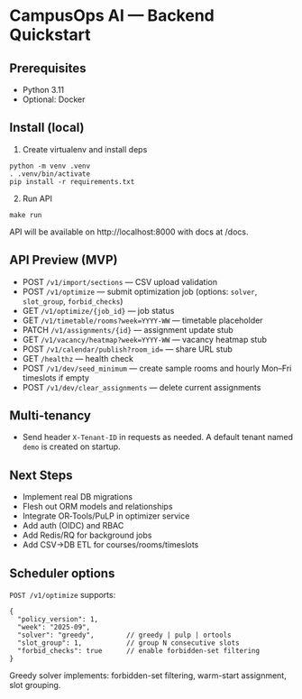 # CampusOps AI — Backend Quickstart

## Prerequisites
- Python 3.11
- Optional: Docker

## Install (local)
1. Create virtualenv and install deps
```
python -m venv .venv
. .venv/bin/activate
pip install -r requirements.txt
```
2. Run API
```
make run
```

API will be available on http://localhost:8000 with docs at /docs.

## API Preview (MVP)
- POST `/v1/import/sections` — CSV upload validation
- POST `/v1/optimize` — submit optimization job (options: `solver`, `slot_group`, `forbid_checks`)
- GET  `/v1/optimize/{job_id}` — job status
- GET  `/v1/timetable/rooms?week=YYYY-WW` — timetable placeholder
- PATCH `/v1/assignments/{id}` — assignment update stub
- GET  `/v1/vacancy/heatmap?week=YYYY-WW` — vacancy heatmap stub
- POST `/v1/calendar/publish?room_id=` — share URL stub
- GET  `/healthz` — health check
 - POST `/v1/dev/seed_minimum` — create sample rooms and hourly Mon–Fri timeslots if empty
 - POST `/v1/dev/clear_assignments` — delete current assignments

## Multi‑tenancy
- Send header `X-Tenant-ID` in requests as needed. A default tenant named `demo` is created on startup.

## Next Steps
- Implement real DB migrations
- Flesh out ORM models and relationships
- Integrate OR‑Tools/PuLP in optimizer service
- Add auth (OIDC) and RBAC
- Add Redis/RQ for background jobs
- Add CSV→DB ETL for courses/rooms/timeslots

## Scheduler options

`POST /v1/optimize` supports:

```
{
  "policy_version": 1,
  "week": "2025-09",
  "solver": "greedy",        // greedy | pulp | ortools
  "slot_group": 1,           // group N consecutive slots
  "forbid_checks": true      // enable forbidden-set filtering
}
```

Greedy solver implements: forbidden-set filtering, warm-start assignment, slot grouping.
